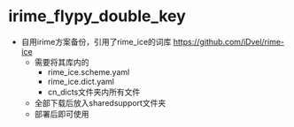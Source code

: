 # irime_flypy_double_key
- 自用irime方案备份，引用了rime_ice的词库 https://github.com/iDvel/rime-ice
  - 需要将其库内的
    - rime_ice.scheme.yaml
    - rime_ice.dict.yaml
    - cn_dicts文件夹内所有文件
  - 全部下载后放入sharedsupport文件夹
  - 部署后即可使用
